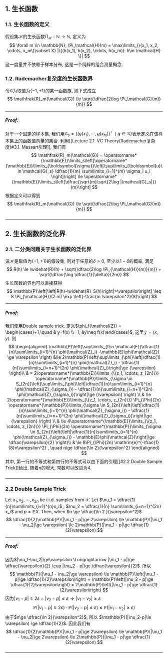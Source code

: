 ## 1. 生长函数
### 1.1. 生长函数的定义
假设集$\mathcal{H}$的生长函数$\Pi_\mathcal{H}: \mathbb{N}\to \mathbb{N}$, 定义为
$$
\forall m \in \mathbb{N}, \Pi_\mathcal{H}(m) = \max\limits_{\{x_1, x_2, \cdots, x_m\}\subset X} |\{(h(x_1), h(x_2), \cdots, h(x_m)): h\in \mathcal{H} \}|
$$
这一度量并不依赖于样本分布, 这是一个纯粹的组合测量概念. 



### 1.2. Rademacher复杂度的生长函数界
令$\mathcal{G}$为取值为$\{-1, +1\}$的某一函数族, 则下式成立
$$
\mathfrak{R}_m(\mathcal{G}) \le \sqrt{\dfrac{2\log \Pi_\mathcal{G}(m)}{m}}
$$
___
##### Proof: 
对于一个固定的样本集, 我们用$\mathcal{G}_s = \left\{(g(x_1), \cdots, g(x_m))^{\top}\mid g\in \mathcal{G}\right\}$表示定义在该样本集上的函数值向量的集合. 利用[[Lecture 2.1. VC Theory(Rademacher复杂度)#3.1. Massart引理]], 我们有
$$
\mathfrak{R}_m(\mathcal{G}) = \operatorname*{\mathbb{E}}\limits_s\left[\operatorname*{\mathbb{E}}\limits_{\boldsymbol{\sigma}}\left[\sup\limits_{\boldsymbol{u}\in \mathcal{G}_s} \dfrac{1}{m} \sum\limits_{i=1}^{m}  \sigma_i u_i \right]\right] \le \operatorname*{\mathbb{E}}\limits_s\left[\dfrac{\sqrt{m}\sqrt{2\log |\mathcal{G}_s|}}{m}\right]
$$
根据定义可以得到
$$
\mathfrak{R}_m(\mathcal{G}) \le \sqrt{\dfrac{2\log \Pi_\mathcal{G}(m)}{m}}
$$
#####
___

## 2. 生长函数的泛化界
### 2.1. 二分类问题关于生长函数的泛化界
设$\mathcal{H}$是取值为$\{-1, +1\}$的假设集, 则对于任意的$\delta>0$, 至少以$1-\delta$的概率, 满足
$$
R(h) \le \widehat{R}(h) + \sqrt{\dfrac{2\log \Pi_{\mathcal{H}}(m)}{m}} + \sqrt{\dfrac{\log \dfrac{1}{\delta}}{2m}}
$$
生长函数的界也可以直接获得
$$
\mathbb{P}\left[\left|R(h)-\widehat{R}_S(h)\right|>\varepsilon\right] \leq 8 \Pi_{\mathcal{H}}(2 m) \exp \left(-\frac{m \varepsilon^2}{8}\right)
$$
___
##### Proof: 
我们使用Double sample trick. 定义$\phi_f(\mathcal{Z}) = \begin{cases}+1,\quad & y=f(x)  \\ -1,  &y\neq f(x)\end{cases}$, 这里$\mathcal{Z} = (x, y)$. 则
$$
\begin{aligned}
\mathbb{P}\left(\sup\limits_{f\in \mathcal{F}}\dfrac{1}{n}\sum\limits_{i=1}^{n} \phi(\mathcal{Z}_i) -\mathbb{E}\phi(\mathcal{Z}) \ge \varepsilon  \right) &\le 2\mathbb{P}\left(\sup\limits_{\phi}\left|\dfrac{1}{n}\sum\limits_{i=1}^{n} \phi(\mathcal{Z}_i) - \dfrac{1}{n}\sum\limits_{i=n+1}^{2n} \phi(\mathcal{Z}_i)\right|\ge {\varepsilon}  \right)\\
& = 2\operatorname*{\mathbb{E}}\limits_{\{z_1, \cdots, z_{2n}\}} \operatorname*{\mathbb{P}}\limits_{\sigma \in S_{2n}}\left(\sup\limits_{\phi}\left|\dfrac{1}{n}\sum\limits_{i=1}^{n} \phi(\mathcal{Z}_{\sigma_i}) - \dfrac{1}{n}\sum\limits_{i=n+1}^{2n} \phi(\mathcal{Z}_{\sigma_i})\right|\ge {\varepsilon}  \right) \\ 
& \le 2\operatorname*{\mathbb{E}}\limits_{\{z_1, \cdots, z_{2n}\}} \Pi_{\Phi}(2n) \operatorname*{\mathbb{P}}\limits_{\sigma \in S_{2n}}\left(\left|\dfrac{1}{n}\sum\limits_{i=1}^{n} \phi(\mathcal{Z}_{\sigma_i}) - \dfrac{1}{n}\sum\limits_{i=n+1}^{2n} \phi(\mathcal{Z}_{\sigma_i})\right|\ge {\varepsilon} \right) \\
& \le 4\operatorname*{\mathbb{E}}\limits_{\{z_1, \cdots, z_{2n}\}} \Pi_{\Phi}(2n) \operatorname*{\mathbb{P}}\limits_{\sigma \in S_{2n}}\left(\left|\dfrac{1}{n}\sum\limits_{i=1}^{n} \phi(\mathcal{Z}_{\sigma_i}) - \mathbb{E}\phi(\mathcal{Z})\right|\ge \dfrac{\varepsilon}{2} \right)\\
& \le 8\Pi_{\Phi}(2n) \mathrm{e}^{-\frac{1}{8}n\varepsilon^2} , \quad n\ge \dfrac{\ln 2}{\varepsilon^2}
\end{aligned}
$$
其中, 第一行的不等式和第四行的不等式可以由下面的引理[[#2.2 Double Sample Trick]]给出, 随着$n$的增大, 常数可以改进为$4$.
#####
___
### 2.2 Double Sample Trick
Let $x_1, x_2, \cdots, x_{2n}$ be i.i.d. samples from $\mathcal{X}$. Let $\nu_1 = \dfrac{1}{n}\sum\limits_{i=1}^{n}x_i$ , $\nu_2 = \dfrac{1}{n} \sum\limits_{i=n+1}^{2n} x_i$ and $p = \mathbb{E}X$. Then, when $n \ge \dfrac{\ln 2 }{\varepsilon^2}$
$$
\dfrac{1}{2}\mathbb{P}(|\nu_1 - p|\ge 2\varepsilon) \le \mathbb{P}(|\nu_1 - \nu_2|\ge \varepsilon) \le 2\mathbb{P}(|\nu_1 - p|\ge \dfrac{1}{2}\varepsilon)
$$
___
##### Proof: 
因为$|\nu_1-\nu_2|\ge\varepsilon \Longrightarrow |\nu_1 - p|\ge \dfrac{\varepsilon}{2} \cup |\nu_2 - p|\ge \dfrac{\varepsilon}{2}$. 所以
$$
\mathbb{P}(|\nu_1 - \nu_2|\ge \varepsilon) \le \mathbb{P}\left(|\nu_1 - p|\ge \dfrac{1}{2}\varepsilon\right) + \mathbb{P}\left(|\nu_2 - p|\ge \dfrac{1}{2}\varepsilon\right) = 2\mathbb{P}\left(|\nu_1 - p|\ge \dfrac{1}{2}\varepsilon\right)
$$ 
因为$|\nu_1 - p|\ge 2\varepsilon \cap |\nu_2 - p|\le\varepsilon \Longrightarrow |\nu_1 - \nu_2|\ge \varepsilon$
$$
\mathbb{P}(|\nu_1 - p|\ge 2\varepsilon) \cdot \mathbb{P}(|\nu_2-p|\le \varepsilon) \le  \mathbb{P}(|\nu_1-\nu_2|\ge \varepsilon)
$$
由于$n\ge \dfrac{\ln 2}{\varepsilon^2}$, 所以 $\mathbb{P}(|\nu_2-p|\le \varepsilon) \ge \dfrac{1}{2}$. 因此我们有
$$
\dfrac{1}{2}\mathbb{P}(|\nu_1 - p|\ge 2\varepsilon) \le \mathbb{P}(|\nu_1 - \nu_2|\ge 2\varepsilon) \le 2\mathbb{P}(|\nu_1 - p|\ge \dfrac{1}{2}\varepsilon)
$$
#####
___
